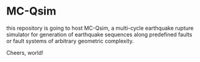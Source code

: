 # MC-Qsim
this repository is going to host MC-Qsim, a multi-cycle earthquake rupture simulator for generation of earthquake sequences along predefined faults or fault systems of arbitrary geometric complexity.

Cheers, world!

